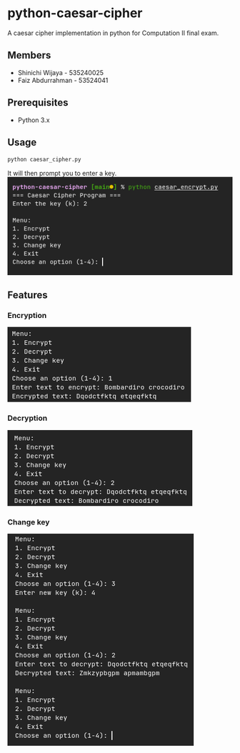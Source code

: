 # python-caesar-cipher

A caesar cipher implementation in python for Computation II final exam.

## Members

- Shinichi Wijaya - 535240025
- Faiz Abdurrahman - 53524041

## Prerequisites

- Python 3.x

## Usage

```sh
python caesar_cipher.py
```

It will then prompt you to enter a key.
![Caesar Cipher Key Input](https://raw.githubusercontent.com/BeSalt1080/python-caesar-cipher/master/sources/1.png)

## Features

### Encryption

![Caesar Cipher Encryption](https://raw.githubusercontent.com/BeSalt1080/python-caesar-cipher/master/sources/2.png)

### Decryption

![Caesar Cipher Decryption](https://raw.githubusercontent.com/BeSalt1080/python-caesar-cipher/master/sources/3.png)

### Change key

![Caesar Cipher Change Key](https://raw.githubusercontent.com/BeSalt1080/python-caesar-cipher/master/sources/4.png)
